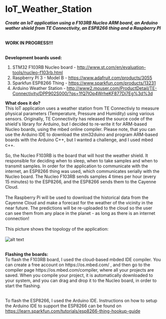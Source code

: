 # IoT_Weather_Station
<b><i>Create an IoT application using a F103RB Nucleo ARM board, an Arduino wather shield from TE Connectivity, an ESP8266 thing and a Raspberry PI</i></b>

<br>
<b>WORK IN PROGRESS!!!</b>
<br>

<br><strong>Development boards used: </strong>
1) STM32 F103RB Nucleo board - http://www.st.com/en/evaluation-tools/nucleo-f103rb.html
2) Raspberry PI 3 - Model B  - https://www.adafruit.com/products/3055
3) Sparkfun ESP8266 Thing - https://www.sparkfun.com/products/13231
4) Arduino Weather Station - http://www2.mouser.com/ProductDetail/TE-Connectivity/DPP902S000/?qs=1fQ7IOp4WrheKF877Di7Eg%3d%3d


<b>What does it do?</b>
<br>
This IoT application uses a weather station from TE Connectiviy to measure physical parameters (Temperature, Pressure and Humidity) using various sensors. Originally, TE Connectivity has released the source code of the shield's library for Arduino, but I decided to re-write it for ARM-based Nucleo boards, using the mbed online compiler. Please note, that you can use the Arduino IDE to download the stm32duino and program ARM-based boards with the Arduino C++, but I wanted a challenge, and I used mbed c++.
<br>
<br>
So, the Nucleo F103RB is the board that will host the weather shield. It responsible for deciding when to sleep, when to take samples and when to transmit samples. In order for the application to communicate with the internet, an ESP8266 thing was used, which communicates serially with the Nucleo board. The Nucleo F103RB sends samples 4 times per hour (every 15 minutes) to the ESP8266, and the ESP8266 sends them to the Cayenne Cloud.
<br>
<br>
The Raspberry Pi will be used to download the historical data from the Cayenne Cloud and make a forecast for the weather of the vicinity in the near future. The predictions will be re-uploaded to the cloud so the user can see them from any place in the planet - as long as there is an internet connection!
<br>
<br>
This picture shows the topology of the application:
<br>
<br>
![alt text](http://i63.tinypic.com/5khdao.png)

<br>
<strong>Flashing the boards: </strong>
<br>To flash the F103RB board, I used the cloud-based mbded IDE compiler. You can create a free account on https://os.mbed.com/ , and then go to the compiler page https://os.mbed.com/compiler, where all your projects are saved. When you compile your project, it is automatically downloaded to your system, and you can drag and drop it to the Nucleo board, in order to start the flashing.


<br>To flash the ESP8266, I used the Arduino IDE. Instructions on how to setup the Arduino IDE to support the ESP8266 can be found on https://learn.sparkfun.com/tutorials/esp8266-thing-hookup-guide
